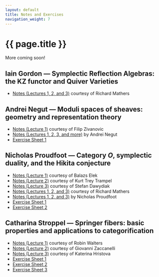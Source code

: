 ```yaml
---
layout: default
title: Notes and Exercises
navigation_weight: 7
---
```


# {{ page.title }}

More coming soon!

## Iain Gordon — Symplectic Reflection Algebras: the KZ functor and Quiver Varieties

* [Notes (Lectures 1, 2, and 3)](assets/notes/gordon-mathers.pdf) courtesy of Richard Mathers

## Andrei Negut — Moduli spaces of sheaves: geometry and representation theory
* [Notes (Lecture 1)](assets/notes/negut-1-zivanovic.pdf) courtesy of Filip Zivanovic
* [Notes (Lectures 1, 2, 3, and more)](assets/notes/negut-negut.pdf) by Andrei Negut
* [Exercise Sheet 1](assets/notes/negut-exercises-1.pdf)

## Nicholas Proudfoot — Category $O$, symplectic duality, and the Hikita conjecture
* [Notes (Lecture 1)](assets/notes/proudfoot-1-elek.pdf) courtesy of Balazs Elek
* [Notes (Lecture 2)](assets/notes/proudfoot-2-trampel.pdf) courtesy of Kurt Trey Trampel
* [Notes (Lecture 3)](assets/notes/proudfoot-3-dawydiak.pdf) courtesy of Stefan Dawydiak
* [Notes (Lectures 1, 2, and 3)](assets/notes/proudfoot-mathers.pdf) courtesy of Richard Mathers
* [Notes (Lectures 1, 2, and 3)](assets/notes/proudfoot-proudfoot.pdf) by Nicholas Proudfoot
* [Exercise Sheet 1](assets/notes/proudfoot-exercises-1.pdf)
* [Exercise Sheet 2](assets/notes/proudfoot-exercises-2.pdf)

## Catharina Stroppel — Springer fibers: basic properties and applications to categorification
* [Notes (Lecture 1)](assets/notes/stroppel-1-walters.pdf) courtesy of Robin Walters
* [Notes (Lecture 2)](assets/notes/stroppel-2-zaccanelli.pdf) courtesy of Giovanni Zaccanelli
* [Notes (Lecture 3)](assets/notes/stroppel-3-hristova.pdf) courtesy of Katerina Hristova
* [Exercise Sheet 1](assets/notes/stroppel-exercises-1.pdf)
* [Exercise Sheet 2](assets/notes/stroppel-exercises-2.pdf)
* [Exercise Sheet 3](assets/notes/stroppel-exercises-3.pdf)
